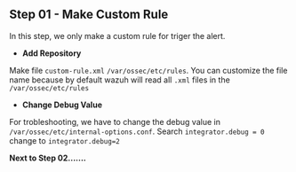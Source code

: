 ## Step 01 - Make Custom Rule 

In this step, we only make a custom rule for triger the alert.

- **Add Repository**

Make file `custom-rule.xml` `/var/ossec/etc/rules`. You can customize the file name because by default wazuh will read all `.xml` files in the `/var/ossec/etc/rules`


- **Change Debug Value**

For trobleshooting, we have to change the debug value in `/var/ossec/etc/internal-options.conf`. Search `integrator.debug = 0` change to `integrator.debug=2`


**Next to Step 02.......**